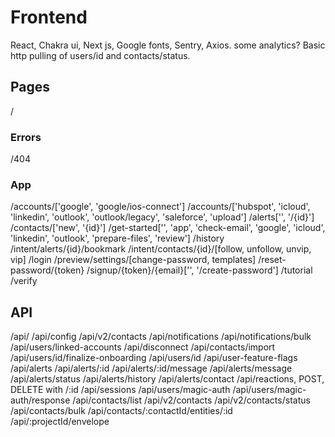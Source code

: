 # Frontend
React, Chakra ui, Next js, Google fonts, Sentry, Axios.
some analytics?
Basic http pulling of users/id and contacts/status.

## Pages
/
### Errors
/404
### App
/accounts/['google', 'google/ios-connect']
/accounts/['hubspot', 'icloud', 'linkedin', 'outlook', 'outlook/legacy', 'saleforce', 'upload']
/alerts['', '/{id}']
/contacts/['new', '{id}']
/get-started['', 'app', 'check-email', 'google', 'icloud', 'linkedin', 'outlook', 'prepare-files', 'review']
/history
/intent/alerts/{id}/bookmark
/intent/contacts/{id}/[follow, unfollow, unvip, vip]
/login
/preview/settings/[change-password, templates]
/reset-password/{token}
/signup/{token}/{email}['', '/create-password']
/tutorial
/verify

## API
/api/
/api/config
/api/v2/contacts
/api/notifications
/api/notifications/bulk
/api/users/linked-accounts
/api/disconnect
/api/contacts/import
/api/users/id/finalize-onboarding
/api/users/id
/api/user-feature-flags
/api/alerts
/api/alerts/:id
/api/alerts/:id/message
/api/alerts/message
/api/alerts/status
/api/alerts/history
/api/alerts/contact
/api/reactions, POST, DELETE with /:id
/api/sessions
/api/users/magic-auth
/api/users/magic-auth/response
/api/contacts/list
/api/v2/contacts
/api/v2/contacts/status
/api/contacts/bulk
/api/contacts/:contactId/entities/:id
/api/:projectId/envelope
